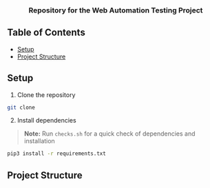 <h3 align="center">
  Repository for the Web Automation Testing Project
</h3>

## Table of Contents

- [Setup](#setup)
- [Project Structure](#project-structure)


## Setup

1. Clone the repository

```bash
git clone
```

2. Install dependencies

>**Note:** Run `checks.sh` for a quick check of dependencies and installation

```bash
pip3 install -r requirements.txt
```

## Project Structure
